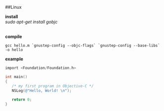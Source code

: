 ##Linux

**install**<br/>
*sudo apt-get install gobjc*<br/><br/>

**compile**<br/>
```
gcc hello.m `gnustep-config --objc-flags` `gnustep-config --base-libs` -o hello
```

**example**<br/>
```objective-c
import <Foundation/Foundation.h>

int main()
{
   /* my first program in Objective-C */
   NSLog(@"Hello, World! \n");
   
   return 0;
}
```
